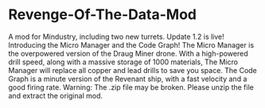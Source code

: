 # Revenge-Of-The-Data-Mod
A mod for Mindustry, including two new turrets.
Update 1.2 is live!
Introducing the Micro Manager and the Code Graph! The Micro Manager is the overpowered version of the Draug Miner drone. With a high-powered drill speed, along with a massive storage of 1000 materials, The Micro Manager will replace all copper and lead drills to save you space. The Code Graph is a minute version of the Revenant ship, with a fast velocity and a good firing rate.
Warning: The .zip file may be broken. Please unzip the file and extract the original mod.
